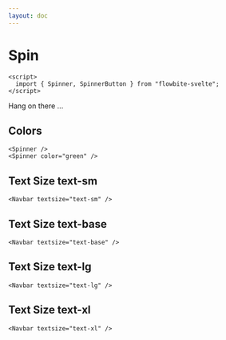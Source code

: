 ```yaml
---
layout: doc
---
```


<script>
  import { Spinner, SpinnerButton } from "flowbite-svelte";
</script>

<h1 class="text-3xl w-full dark:text-white">Spin</h1>


```svelte
<script>
  import { Spinner, SpinnerButton } from "flowbite-svelte";
</script>
```

<Spinner color="red" size="w-10 h-10" />
<Spinner color="yellow" align="text-center" />
<Spinner color="purple" align="text-right" />
<Spinner color="pink" align="text-left" />

<SpinnerButton color="blue" />
<SpinnerButton>Hang on there ...</SpinnerButton>


<h2 class="text-lg mt-8 dark:text-white">Colors</h2>

<div class="container w-full rounded-xl my-4 mx-auto bg-gradient-to-r bg-white dark:bg-gray-900 border border-gray-200 dark:border-gray-700 p-2 sm:p-6">
<Spinner />
<Spinner color="green" />
</div>

```svelte
<Spinner />
<Spinner color="green" />
```



<h2 class="text-lg mt-8 dark:text-white">Text Size text-sm</h2>

```svelte
<Navbar textsize="text-sm" />
```

<div class="container w-full rounded-xl my-4 mx-auto bg-gradient-to-r bg-white dark:bg-gray-900 border border-gray-200 dark:border-gray-700 p-2 sm:p-6">
<Navbar textsize="text-sm" />
</div>

<h2 class="text-lg mt-8 dark:text-white">Text Size text-base</h2>

```svelte
<Navbar textsize="text-base" />
```

<div class="container w-full rounded-xl my-4 mx-auto bg-gradient-to-r bg-white dark:bg-gray-900 border border-gray-200 dark:border-gray-700 p-2 sm:p-6">
<Navbar textsize="text-base" />
</div>

<h2 class="text-lg mt-8 dark:text-white">Text Size text-lg</h2>

```svelte
<Navbar textsize="text-lg" />
```

<div class="container w-full rounded-xl my-4 mx-auto bg-gradient-to-r bg-white dark:bg-gray-900 border border-gray-200 dark:border-gray-700 p-2 sm:p-6">
<Navbar textsize="text-lg" />
</div>

<h2 class="text-lg mt-8 dark:text-white">Text Size text-xl</h2>

```svelte
<Navbar textsize="text-xl" />
```

<div class="container w-full rounded-xl my-4 mx-auto bg-gradient-to-r bg-white dark:bg-gray-900 border border-gray-200 dark:border-gray-700 p-2 sm:p-6">
<Navbar textsize="text-xl" />
</div>